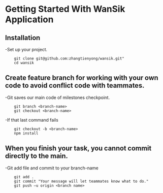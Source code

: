 Getting Started With WanSik Application
===================================

## Installation
-Set up your project.

		git clone git@github.com:zhangtienyong/wansik.git"
        cd wansik

## Create feature branch for working with your own code to avoid conflict code with teammates.
-Git saves our main code of milestones checkpoint.

        git branch <branch-name>
        git checkout <branch-name>

-If that last command fails

        git checkout -b <branch-name>
        npm install

## When you finish your task, you cannot commit directly to the main.
-Git add file and commit to your branch-name

        git add .
        git commit "Your message will let teammates know what to do."
        git push –u origin <branch name>
